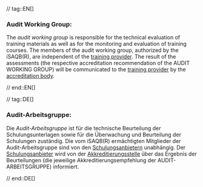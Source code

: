// tag::EN[]
### Audit Working Group: 
The *audit working group* is responsible for the technical evaluation of training materials as well as for the monitoring and evaluation of training courses. 
The members of the audit working group, authorized by the iSAQB(R), are independent of the [training provider](#term-training-provider). 
The result of the assessments (the respective accreditation recommendation of the AUDIT WORKING GROUP) will be communicated to the [training provider](#term-training-provider) by the [accreditation body](#term-accreditation-body).
 


// end::EN[]

// tag::DE[]
### Audit-Arbeitsgruppe:

Die *Audit-Arbeitsgruppe* ist für die technische Beurteilung der
Schulungsunterlagen sowie für die Überwachung und Beurteilung der
Schulungen zuständig. Die vom iSAQB(R) ermächtigten Mitglieder der
Audit-Arbeitsgruppe sind von den [Schulungsanbietern](#term-training-provider)
unabhängig. Der
[Schulungsanbieter](#term-training-provider) wird von der
[Akkreditierungsstelle](#term-accreditation-body) über das Ergebnis der
Beurteilungen (die jeweilige Akkreditierungsempfehlung der
AUDIT-ARBEITSGRUPPE) informiert.



// end::DE[]

